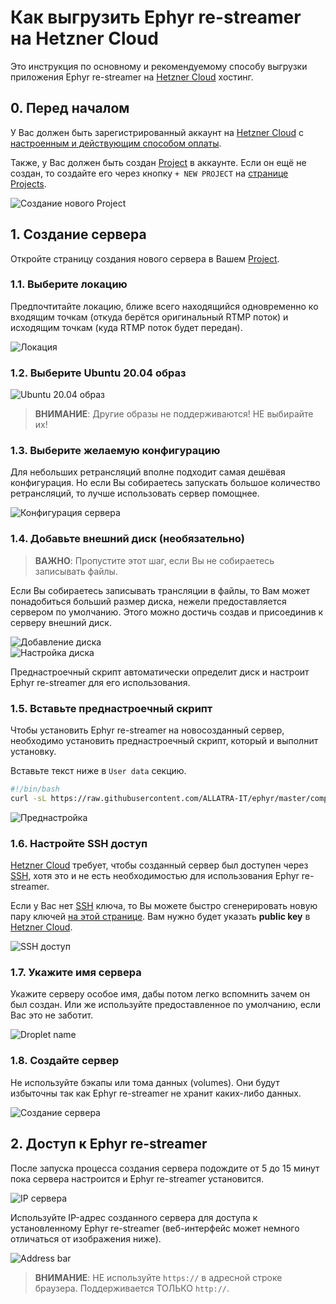 Как выгрузить Ephyr re-streamer на Hetzner Cloud
================================================

Это инструкция по основному и рекомендуемому способу выгрузки приложения Ephyr re-streamer на [Hetzner Cloud] хостинг.




## 0. Перед началом 

У Вас должен быть зарегистрированный аккаунт на [Hetzner Cloud] c [настроенным и действующим способом оплаты][1].

Также, у Вас должен быть создан [Project] в аккаунте. Если он ещё не создан, то создайте его через кнопку `+ NEW PROJECT` на [странице Projects][Project].

![Создание нового Project](images/hcloud_0.jpg)




## 1. Создание сервера

Откройте страницу создания нового сервера в Вашем [Project].


### 1.1. Выберите локацию

Предпочтитайте локацию, ближе всего находящийся одновременно ко входящим точкам (откуда берётся оригинальный RTMP поток) и исходящим точкам (куда RTMP поток будет передан).

![Локация](images/hcloud_1.1.jpg)


### 1.2. Выберите Ubuntu 20.04 образ

![Ubuntu 20.04 образ](images/hcloud_1.2.jpg)

> __ВНИМАНИЕ__: Другие образы не поддерживаются! НЕ выбирайте их!


### 1.3. Выберите желаемую конфигурацию

Для небольших ретрансляций вполне подходит самая дешёвая конфигурация. Но если Вы собираетесь запускать большое количество ретрансляций, то лучше использовать сервер помощнее.

![Конфигурация сервера](images/hcloud_1.3.jpg)


### 1.4. Добавьте внешний диск (необязательно)

> __ВАЖНО__: Пропустите этот шаг, если Вы не собираетесь записывать файлы.

Если Вы собираетесь записывать трансляции в файлы, то Вам может понадобиться больший размер диска, нежели предоставляется сервером по умолчанию. Этого можно достичь создав и присоединив к серверу внешний диск.

![Добавление диска](images/hcloud_1.4.1.jpg)  
![Настройка диска](images/hcloud_1.4.2.jpg)

Преднастроечный скрипт автоматически определит диск и настроит Ephyr re-streamer для его использования.


### 1.5. Вставьте преднастроечный скрипт

Чтобы установить Ephyr re-streamer на новосозданный сервер, необходимо установить преднастроечный скрипт, который и выполнит установку.

Вставьте текст ниже в `User data` секцию.
```bash
#!/bin/bash
curl -sL https://raw.githubusercontent.com/ALLATRA-IT/ephyr/master/components/restreamer/deploy/provision/ubuntu-20-04-x64.sh  | EPHYR_VER=0.7.0 bash -s
```

![Преднастройка](images/hcloud_1.5.jpg)


### 1.6. Настройте SSH доступ

[Hetzner Cloud] требует, чтобы созданный сервер был доступен через [SSH], хотя это и не есть необходимостью для использования Ephyr re-streamer.

Если у Вас нет [SSH] ключа, то Вы можете быстро сгенерировать новую пару ключей [на этой странице][2]. Вам нужно будет указать __public key__ в [Hetzner Cloud].

![SSH доступ](images/hcloud_1.6.jpg)


### 1.7. Укажите имя сервера

Укажите серверу особое имя, дабы потом легко вспомнить зачем он был создан. Или же используйте предоставленное по умолчанию, если Вас это не заботит.

![Droplet name](images/hcloud_1.7.jpg)


### 1.8. Создайте сервер

Не используйте бэкапы или тома данных (volumes). Они будут избыточны так как Ephyr re-streamer не хранит каких-либо данных.

![Создание сервера](images/hcloud_1.8.jpg)




## 2. Доступ к Ephyr re-streamer

После запуска процесса создания сервера подождите от 5 до 15 минут пока сервера настроится и Ephyr re-streamer установится.

![IP сервера](images/hcloud_2.jpg)

Используйте IP-адрес созданного сервера для доступа к установленному Ephyr re-streamer (веб-интерфейс может немного отличаться от изображения ниже).

![Address bar](images/browser.jpg)

> __ВНИМАНИЕ__: НЕ используйте `https://` в адресной строке браузера. Поддерживается ТОЛЬКО `http://`. 





[Hetzner Cloud]: https://hetzner.com/cloud
[Project]: https://console.hetzner.cloud/projects
[SSH]: https://en.wikipedia.org/wiki/SSH_(Secure_Shell)

[1]: https://accounts.hetzner.com/account/payment
[2]: https://app.id123.io/free-tools/key-generator/
